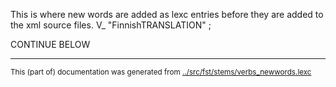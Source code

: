 This is where new words are added as lexc entries before they are
added to the xml source files.
V_ "FinnishTRANSLATION" ;

CONTINUE BELOW

* * *
<small>This (part of) documentation was generated from [../src/fst/stems/verbs_newwords.lexc](http://github.com/giellalt/lang-yrk/blob/main/../src/fst/stems/verbs_newwords.lexc)</small>